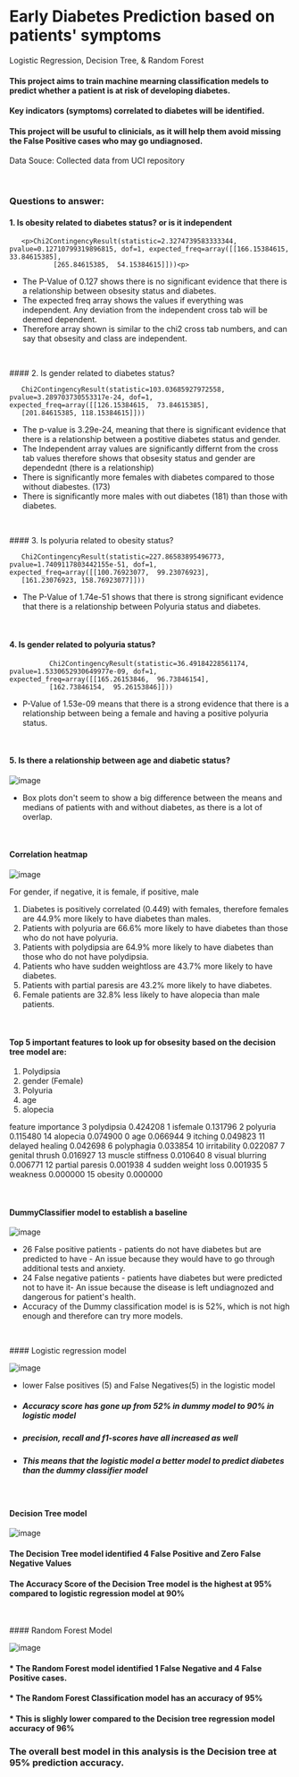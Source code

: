 # Early Diabetes Prediction based on patients' symptoms 
Logistic Regression, Decision Tree, &amp; Random Forest


#### This project aims to train machine mearning classification medels to predict whether a patient  is at risk of developing diabetes. 
#### Key indicators (symptoms) correlated to diabetes will be identified.
#### This project will be usuful to clinicials, as it will help them avoid missing the False Positive cases who may go undiagnosed.

Data Souce: Collected data from UCI repository

<p>&nbsp;</p>

### Questions  to answer:

#### 1. Is obesity related to diabetes status? or is it independent
       <p>Chi2ContingencyResult(statistic=2.3274739583333344, pvalue=0.12710799319896815, dof=1, expected_freq=array([[166.15384615,  33.84615385],
               [265.84615385,  54.15384615]]))<p>

* The P-Value of 0.127 shows there is no significant evidence that there is a relationship between obsesity status and diabetes. 
* The expected freq array shows the values if everything was independent. Any deviation from the independent cross tab will be deemed dependent. 
* Therefore array shown is similar to the chi2 cross tab numbers, and can say that obsesity and class are independent.

<p>&nbsp;</p>
<p></p>
#### 2. Is gender related to diabetes status?

       Chi2ContingencyResult(statistic=103.03685927972558, pvalue=3.289703730553317e-24, dof=1, expected_freq=array([[126.15384615,  73.84615385],
       [201.84615385, 118.15384615]]))

* The p-value is 3.29e-24, meaning that there is significant evidence that there is a relationship between a postitive diabetes status and gender. 
* The Independent array values are significantly differnt from the cross tab values therefore shows that obsesity status and gender are dependednt (there is a relationship)
* There is significantly more females with diabetes compared to those without diabestes. (173)
* There is significantly more males with out diabetes (181) than those with diabetes.

<p>&nbsp;</p>
<p></p>
#### 3. Is polyuria related to obesity status?

       Chi2ContingencyResult(statistic=227.86583895496773, pvalue=1.7409117803442155e-51, dof=1, expected_freq=array([[100.76923077,  99.23076923],
       [161.23076923, 158.76923077]]))

* The P-Value of 1.74e-51 shows that there is strong significant evidence that there is a relationship between Polyuria status and diabetes.

<p>&nbsp;</p>

#### 4. Is gender related to polyuria status?
              Chi2ContingencyResult(statistic=36.49184228561174, pvalue=1.5330652930649977e-09, dof=1, expected_freq=array([[165.26153846,  96.73846154],
              [162.73846154,  95.26153846]]))

* P-Value of 1.53e-09 means that there is a strong evidence that there is a relationship between being a female and having a positive polyuria status.
       
<p>&nbsp;</p>

  #### 5.  Is there a relationship between age and diabetic status?
![image](https://github.com/IkChristine/Early-Diabetes-Prediction-with-Machine-Learning-Classification-algorithms/assets/104997783/b8758ca0-51c2-4fc4-b3e1-a5cb10eb3938)


* Box plots don't seem to show a big difference between the means and medians of patients with and without diabetes, as there is a lot of overlap.


<p>&nbsp;</p>

#### Correlation heatmap

![image](https://github.com/IkChristine/Early-Diabetes-Prediction-with-Machine-Learning-Classification-algorithms/assets/104997783/89ba799f-a9ab-4c37-a2fa-e10daa549700)

For gender, if negative, it is female, if positive, male
1. Diabetes is positively correlated (0.449) with females, therefore females are 44.9% more likely to have diabetes than males.
2. Patients with polyuria are 66.6% more likely to have diabetes than those who do not have polyuria.
3. Patients with polydipsia are 64.9% more likely to have diabetes than  those who do not have polydipsia.
4. Patients who have sudden weightloss are 43.7% more likely to have diabetes.
5. Patients with partial paresis are 43.2% more likely to have diabetes.
6. Female patients are 32.8% less likely to have alopecia than male patients.

<p>&nbsp;</p>

#### Top 5 important features to look up for obsesity based on the decision tree model are: 
1. Polydipsia
2. gender (Female)
3. Polyuria
4. age
5. alopecia


feature	importance
3	polydipsia	0.424208
1	isfemale	0.131796
2	polyuria	0.115480
14	alopecia	0.074900
0	age	0.066944
9	itching	0.049823
11	delayed healing	0.042698
6	polyphagia	0.033854
10	irritability	0.022087
7	genital thrush	0.016927
13	muscle stiffness	0.010640
8	visual blurring	0.006771
12	partial paresis	0.001938
4	sudden weight loss	0.001935
5	weakness	0.000000
15	obesity	0.000000

<p>&nbsp;</p>

#### DummyClassifier model to establish a baseline

![image](https://github.com/IkChristine/Early-Diabetes-Prediction-with-Machine-Learning-Classification-algorithms/assets/104997783/099f29bb-92d4-4e9e-ac8a-42380b3484e0)

* 26 False positive patients - patients do not have diabetes but are predicted to have - An issue because they would have to go through additional tests and anxiety.
* 24 False negative patients - patients have diabetes but were predicted not to have it- An issue because the disease is left undiagnozed and dangerous for patient's health.
* Accuracy of the Dummy classification model is  is 52%, which is not high enough and therefore can try more models.
  

<p>&nbsp;</p>
#### Logistic regression model


![image](https://github.com/IkChristine/Early-Diabetes-Prediction-with-Machine-Learning-Classification-algorithms/assets/104997783/28800408-d2aa-4e80-9e12-90b44af5b217)

* lower False positives (5) and False Negatives(5) in the logistic model


* ##### Accuracy score has gone up from 52% in dummy model to 90% in logistic model
* ##### precision, recall and f1-scores have all increased as well
* ##### This means that the logistic model a better model to predict diabetes than the dummy classifier model

<p>&nbsp;</p>

#### Decision Tree model

![image](https://github.com/IkChristine/Early-Diabetes-Prediction-with-Machine-Learning-Classification-algorithms/assets/104997783/77035792-ef93-4bc9-b1f8-53f8031dc824)

#### The Decision Tree model identified 4 False Positive and Zero False Negative Values
#### The Accuracy Score of the Decision Tree model is the highest at 95% compared to logistic regression model at 90%

<p>&nbsp;</p>
#### Random Forest Model

![image](https://github.com/IkChristine/Early-Diabetes-Prediction-with-Machine-Learning-Classification-algorithms/assets/104997783/a7c3e8e1-68b8-48a1-b701-b159ca7a9bf4)

#### * The Random Forest model identified 1 False Negative and 4 False Positive cases.
#### * The Random Forest Classification model has an accuracy of 95%
#### * This is slighly lower compared to the Decision tree regression model accuracy of 96%


### The overall best model in this analysis is the Decision tree at 95% prediction accuracy.
  
